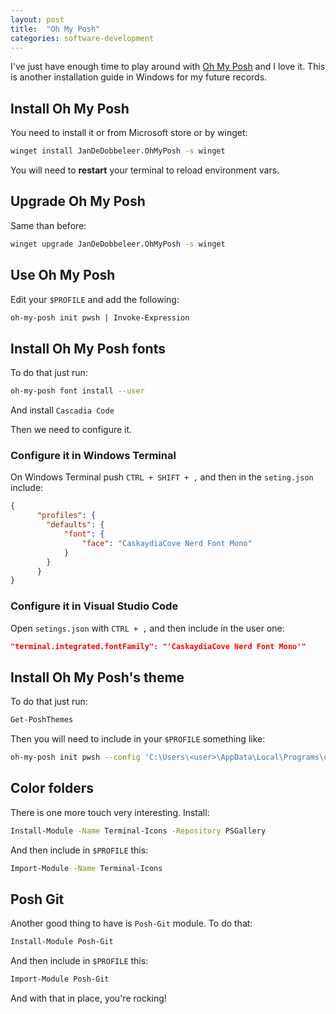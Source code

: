 ```yaml
---
layout: post
title:  "Oh My Posh"
categories: software-development
---
```


I've just have enough time to play around with [Oh My Posh](https://ohmyposh.dev/) and I love it. This is another
installation guide in Windows for my future records.

## Install Oh My Posh

You need to install it or from Microsoft store or by winget:

``` bash
winget install JanDeDobbeleer.OhMyPosh -s winget
```

You will need to **restart** your terminal to reload environment vars.

## Upgrade Oh My Posh

Same than before:

``` bash
winget upgrade JanDeDobbeleer.OhMyPosh -s winget
```

## Use Oh My Posh

Edit your `$PROFILE` and add the following:

``` bash
oh-my-posh init pwsh | Invoke-Expression
```

## Install Oh My Posh fonts

To do that just run:

``` bash
oh-my-posh font install --user
```

And install `Cascadia Code`

Then we need to configure it.

### Configure it in Windows Terminal

On Windows Terminal push `CTRL + SHIFT + ,` and then in the `seting.json` include:

``` json
{
      "profiles": {
        "defaults": {
            "font": {
                "face": "CaskaydiaCove Nerd Font Mono"
            }
        }
      }
}
```

### Configure it in Visual Studio Code

Open `setings.json` with `CTRL + ,` and then include in the user one:

``` json
"terminal.integrated.fontFamily": "'CaskaydiaCove Nerd Font Mono'"
```

## Install Oh My Posh's theme

To do that just run:

``` bash
Get-PoshThemes
```

Then you will need to include in your `$PROFILE` something like:

``` bash
oh-my-posh init pwsh --config 'C:\Users\<user>\AppData\Local\Programs\oh-my-posh\themes\montys.omp.json' | Invoke-Expression
```

## Color folders

There is one more touch very interesting. Install:

``` bash
Install-Module -Name Terminal-Icons -Repository PSGallery
```

And then include in `$PROFILE` this:

``` bash
Import-Module -Name Terminal-Icons
```

## Posh Git

Another good thing to have is `Posh-Git` module. To do that:

``` bash
Install-Module Posh-Git
```

And then include in `$PROFILE` this:

``` bash
Import-Module Posh-Git
```

And with that in place, you're rocking!
